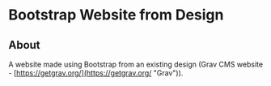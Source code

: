 # Bootstrap Website from Design

## About
A website made using Bootstrap from an existing design (Grav CMS website - [https://getgrav.org/](https://getgrav.org/ "Grav")).
